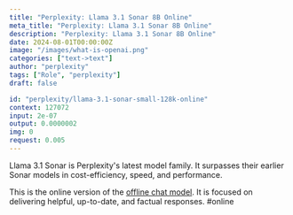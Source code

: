 ```yaml
---
title: "Perplexity: Llama 3.1 Sonar 8B Online"
meta_title: "Perplexity: Llama 3.1 Sonar 8B Online"
description: "Perplexity: Llama 3.1 Sonar 8B Online"
date: 2024-08-01T00:00:00Z
image: "/images/what-is-openai.png"
categories: ["text->text"]
author: "perplexity"
tags: ["Role", "perplexity"]
draft: false

id: "perplexity/llama-3.1-sonar-small-128k-online"
context: 127072
input: 2e-07
output: 0.0000002
img: 0
request: 0.005
---
```


Llama 3.1 Sonar is Perplexity's latest model family. It surpasses their earlier Sonar models in cost-efficiency, speed, and performance.

This is the online version of the [offline chat model](/models/perplexity/llama-3.1-sonar-small-128k-chat). It is focused on delivering helpful, up-to-date, and factual responses. #online


